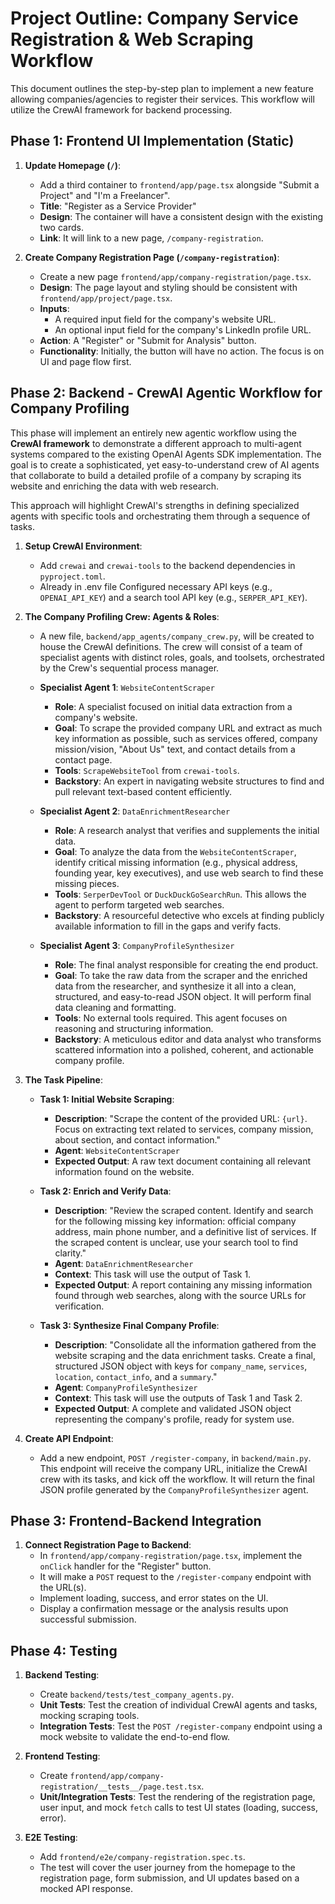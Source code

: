 # Project Outline: Company Service Registration & Web Scraping Workflow

This document outlines the step-by-step plan to implement a new feature allowing companies/agencies to register their services. This workflow will utilize the CrewAI framework for backend processing.

## Phase 1: Frontend UI Implementation (Static)

1.  **Update Homepage (`/`)**:
    *   Add a third container to `frontend/app/page.tsx` alongside "Submit a Project" and "I'm a Freelancer".
    *   **Title**: "Register as a Service Provider"
    *   **Design**: The container will have a consistent design with the existing two cards.
    *   **Link**: It will link to a new page, `/company-registration`.

2.  **Create Company Registration Page (`/company-registration`)**:
    *   Create a new page `frontend/app/company-registration/page.tsx`.
    *   **Design**: The page layout and styling should be consistent with `frontend/app/project/page.tsx`.
    *   **Inputs**:
        *   A required input field for the company's website URL.
        *   An optional input field for the company's LinkedIn profile URL.
    *   **Action**: A "Register" or "Submit for Analysis" button.
    *   **Functionality**: Initially, the button will have no action. The focus is on UI and page flow first.

## Phase 2: Backend - CrewAI Agentic Workflow for Company Profiling

This phase will implement an entirely new agentic workflow using the **CrewAI framework** to demonstrate a different approach to multi-agent systems compared to the existing OpenAI Agents SDK implementation. The goal is to create a sophisticated, yet easy-to-understand crew of AI agents that collaborate to build a detailed profile of a company by scraping its website and enriching the data with web research.

This approach will highlight CrewAI's strengths in defining specialized agents with specific tools and orchestrating them through a sequence of tasks.

1.  **Setup CrewAI Environment**:
    *   Add `crewai` and `crewai-tools` to the backend dependencies in `pyproject.toml`.
    *   Already in .env file Configured necessary API keys (e.g., `OPENAI_API_KEY`) and a search tool API key (e.g., `SERPER_API_KEY`).

2.  **The Company Profiling Crew: Agents & Roles**:
    *   A new file, `backend/app_agents/company_crew.py`, will be created to house the CrewAI definitions. The crew will consist of a team of specialist agents with distinct roles, goals, and toolsets, orchestrated by the Crew's sequential process manager.

    *   **Specialist Agent 1**: `WebsiteContentScraper`
        *   **Role**: A specialist focused on initial data extraction from a company's website.
        *   **Goal**: To scrape the provided company URL and extract as much key information as possible, such as services offered, company mission/vision, "About Us" text, and contact details from a contact page.
        *   **Tools**: `ScrapeWebsiteTool` from `crewai-tools`.
        *   **Backstory**: An expert in navigating website structures to find and pull relevant text-based content efficiently.

    *   **Specialist Agent 2**: `DataEnrichmentResearcher`
        *   **Role**: A research analyst that verifies and supplements the initial data.
        *   **Goal**: To analyze the data from the `WebsiteContentScraper`, identify critical missing information (e.g., physical address, founding year, key executives), and use web search to find these missing pieces.
        *   **Tools**: `SerperDevTool` or `DuckDuckGoSearchRun`. This allows the agent to perform targeted web searches.
        *   **Backstory**: A resourceful detective who excels at finding publicly available information to fill in the gaps and verify facts.

    *   **Specialist Agent 3**: `CompanyProfileSynthesizer`
        *   **Role**: The final analyst responsible for creating the end product.
        *   **Goal**: To take the raw data from the scraper and the enriched data from the researcher, and synthesize it all into a clean, structured, and easy-to-read JSON object. It will perform final data cleaning and formatting.
        *   **Tools**: No external tools required. This agent focuses on reasoning and structuring information.
        *   **Backstory**: A meticulous editor and data analyst who transforms scattered information into a polished, coherent, and actionable company profile.

3.  **The Task Pipeline**:
    *   **Task 1: Initial Website Scraping**:
        *   **Description**: "Scrape the content of the provided URL: `{url}`. Focus on extracting text related to services, company mission, about section, and contact information."
        *   **Agent**: `WebsiteContentScraper`
        *   **Expected Output**: A raw text document containing all relevant information found on the website.

    *   **Task 2: Enrich and Verify Data**:
        *   **Description**: "Review the scraped content. Identify and search for the following missing key information: official company address, main phone number, and a definitive list of services. If the scraped content is unclear, use your search tool to find clarity."
        *   **Agent**: `DataEnrichmentResearcher`
        *   **Context**: This task will use the output of Task 1.
        *   **Expected Output**: A report containing any missing information found through web searches, along with the source URLs for verification.

    *   **Task 3: Synthesize Final Company Profile**:
        *   **Description**: "Consolidate all the information gathered from the website scraping and the data enrichment tasks. Create a final, structured JSON object with keys for `company_name`, `services`, `location`, `contact_info`, and a `summary`."
        *   **Agent**: `CompanyProfileSynthesizer`
        *   **Context**: This task will use the outputs of Task 1 and Task 2.
        *   **Expected Output**: A complete and validated JSON object representing the company's profile, ready for system use.

4.  **Create API Endpoint**:
    *   Add a new endpoint, `POST /register-company`, in `backend/main.py`. This endpoint will receive the company URL, initialize the CrewAI crew with its tasks, and kick off the workflow. It will return the final JSON profile generated by the `CompanyProfileSynthesizer` agent.

## Phase 3: Frontend-Backend Integration

1.  **Connect Registration Page to Backend**:
    *   In `frontend/app/company-registration/page.tsx`, implement the `onClick` handler for the "Register" button.
    *   It will make a `POST` request to the `/register-company` endpoint with the URL(s).
    *   Implement loading, success, and error states on the UI.
    *   Display a confirmation message or the analysis results upon successful submission.

## Phase 4: Testing

1.  **Backend Testing**:
    *   Create `backend/tests/test_company_agents.py`.
    *   **Unit Tests**: Test the creation of individual CrewAI agents and tasks, mocking scraping tools.
    *   **Integration Tests**: Test the `POST /register-company` endpoint using a mock website to validate the end-to-end flow.

2.  **Frontend Testing**:
    *   Create `frontend/app/company-registration/__tests__/page.test.tsx`.
    *   **Unit/Integration Tests**: Test the rendering of the registration page, user input, and mock `fetch` calls to test UI states (loading, success, error).

3.  **E2E Testing**:
    *   Add `frontend/e2e/company-registration.spec.ts`.
    *   The test will cover the user journey from the homepage to the registration page, form submission, and UI updates based on a mocked API response.
